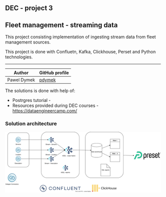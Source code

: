 ## DEC - project 3
## Fleet management - streaming data


This project consisting implementation of ingesting stream data from fleet management sources.

This project is done with Confluetn, Kafka, Clickhouse, Perset and Python technologies.

---

| Author          | GitHub profile |
| ---           | --- |
|Pawel Dymek    | [pdymek](https://github.com/pdymek)|


The solutions is done with help of:
- Postrgres tutorial -
- Resources provided during DEC courses - https://dataengineercamp.com/


### Solution architecture
![](/doc/project_architecture.drawio.svg)